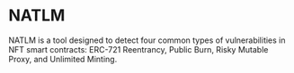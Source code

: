 # NATLM
NATLM is a tool designed to detect four common types of vulnerabilities in NFT smart contracts: ERC-721 Reentrancy, Public Burn, Risky Mutable Proxy, and Unlimited Minting.
